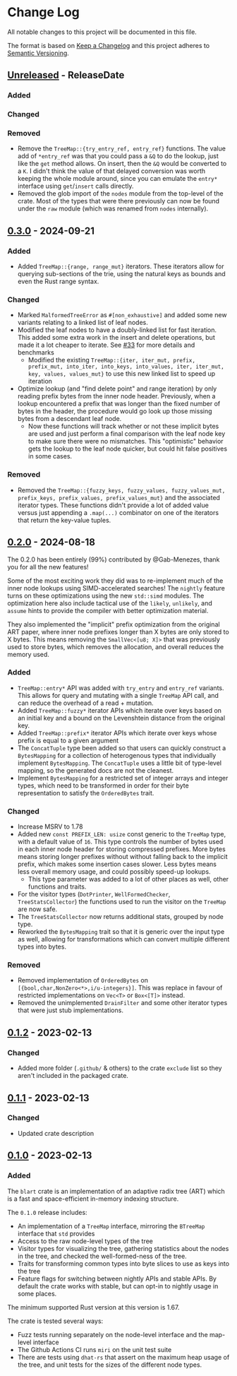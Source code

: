 # Change Log

All notable changes to this project will be documented in this file.

The format is based on [Keep a Changelog](http://keepachangelog.com/)
and this project adheres to [Semantic Versioning](http://semver.org/).

<!-- next-header -->

## [Unreleased] - ReleaseDate

### Added

### Changed

### Removed

 - Remove the `TreeMap::{try_entry_ref, entry_ref}` functions. The value add of `*entry_ref` was that you could pass a `&Q` to do the lookup, just like the `get` method allows. On insert, then the `&Q` would be converted to a `K`. I didn't think the value of that delayed conversion was worth keeping the whole module around, since you can emulate the `entry*` interface using `get`/`insert` calls directly.
 - Removed the glob import of the `nodes` module from the top-level of the crate. Most of the types that were there previously can now be found under the `raw` module (which was renamed from `nodes` internally).

## [0.3.0] - 2024-09-21

### Added

 - Added `TreeMap::{range, range_mut}` iterators. These iterators allow for querying sub-sections of the trie, using the natural keys as bounds and even the Rust range syntax.

### Changed

 - Marked `MalformedTreeError` as `#[non_exhaustive]` and added some new variants relating to a linked list of leaf nodes.
 - Modified the leaf nodes to have a doubly-linked list for fast iteration. This added some extra work in the insert and delete operations, but made it a lot cheaper to iterate. See [#33](https://github.com/declanvk/blart/pull/33) for more details and benchmarks
   - Modified the existing `TreeMap::{iter, iter_mut, prefix, prefix_mut, into_iter, into_keys, into_values, iter, iter_mut, key, values, values_mut}` to use this new linked list to speed up iteration
 - Optimize lookup (and "find delete point" and range iteration) by only reading prefix bytes from the inner node header. Previously, when a lookup encountered a prefix that was longer than the fixed number of bytes in the header, the procedure would go look up those missing bytes from a descendant leaf node.
   - Now these functions will track whether or not these implicit bytes are used and just perform a final comparison with the leaf node key to make sure there were no mismatches. This "optimistic" behavior gets the lookup to the leaf node quicker, but could hit false positives in some cases.

### Removed

 - Removed the `TreeMap::{fuzzy_keys, fuzzy_values, fuzzy_values_mut, prefix_keys, prefix_values, prefix_values_mut}` and the associated iterator types. These functions didn't provide a lot of added value versus just appending a `.map(...)` combinator on one of the iterators that return the key-value tuples.

## [0.2.0] - 2024-08-18

The 0.2.0 has been entirely (99%) contributed by @Gab-Menezes, thank you for all the new features!

Some of the most exciting work they did was to re-implement much of the inner node lookups using SIMD-accelerated searches! The `nightly` feature turns on these optimizations using the new `std::simd` modules. The optimization here also include tactical use of the `likely`, `unlikely`, and `assume` hints to provide the compiler with better optimization material.

They also implemented the "implicit" prefix optimization from the original ART paper, where inner node prefixes longer than X bytes are only stored to X bytes. This means removing the `SmallVec<[u8; X]>` that was previously used to store bytes, which removes the allocation, and overall reduces the memory used.

### Added

 - `TreeMap::entry*` API was added with `try_entry` and `entry_ref` variants. This allows for query and mutating with a single `TreeMap` API call, and can reduce the overhead of a read + mutation.
 - Added `TreeMap::fuzzy*` iterator APIs which iterate over keys based on an initial key and a bound on the Levenshtein distance from the original key.
 - Added `TreeMap::prefix*` iterator APIs which iterate over keys whose prefix is equal to a given argument
 - The `ConcatTuple` type been added so that users can quickly construct a `BytesMapping` for a collection of heterogenous types that individually implement `BytesMapping`. The `ConcatTuple` uses a little bit of type-level mapping, so the generated docs are not the cleanest.
 - Implement `BytesMapping` for a restricted set of integer arrays and integer types, which need to be transformed in order for their byte representation to satisfy the `OrderedBytes` trait.

### Changed

 - Increase MSRV to 1.78
 - Added new `const PREFIX_LEN: usize` const generic to the `TreeMap` type, with a default value of `16`. This type controls the number of bytes used in each inner node header for storing compressed prefixes. More bytes means storing longer prefixes without without falling back to the implicit prefix, which makes some insertion cases slower. Less bytes means less overall memory usage, and could possibly speed-up lookups.
     - This type parameter was added to a lot of other places as well, other functions and traits.
 - For the visitor types (`DotPrinter`, `WellFormedChecker`, `TreeStatsCollector`) the functions used to run the visitor on the `TreeMap` are now safe.
 - The `TreeStatsCollector` now returns additional stats, grouped by node type.
 - Reworked the `BytesMapping` trait so that it is generic over the input type as well, allowing for transformations which can convert multiple different types into bytes.

### Removed

 - Removed implementation of `OrderedBytes` on `[{bool,char,NonZero<*>,i/u-integers}]`. This was replace in favour of restricted implementations on `Vec<T>` or `Box<[T]>` instead.
 - Removed the unimplemented `DrainFilter` and some other iterator types that were just stub implementations.

## [0.1.2] - 2023-02-13

### Changed
 - Added more folder (`.github/` & others) to the crate `exclude` list so they
   aren't included in the packaged crate.

## [0.1.1] - 2023-02-13

### Changed
 - Updated crate description

## [0.1.0] - 2023-02-13

### Added

The `blart` crate is an implementation of an adaptive radix tree (ART) which is a fast and space-efficient in-memory indexing structure.

The `0.1.0` release includes:
 - An implementation of a `TreeMap` interface, mirroring the `BTreeMap` interface that `std` provides
 - Access to the raw node-level types of the tree
 - Visitor types for visualizing the tree, gathering statistics about the nodes in the tree, and checked the well-formed-ness of the tree.
 - Traits for transforming common types into byte slices to use as keys into the tree
 - Feature flags for switching between nightly APIs and stable APIs. By default the crate works with stable, but can opt-in to nightly usage in some places.

The minimum supported Rust version at this version is 1.67.

The crate is tested several ways:
 - Fuzz tests running separately on the node-level interface and the map-level interface
 - The Github Actions CI runs `miri` on the unit test suite
 - There are tests using `dhat-rs` that assert on the maximum heap usage of the
   tree, and unit tests for the sizes of the different node types.

<!-- next-url -->
[Unreleased]: https://github.com/declanvk/blart/compare/v0.3.0...HEAD
[0.3.0]: https://github.com/declanvk/blart/compare/v0.2.0...v0.3.0
[0.2.0]: https://github.com/declanvk/blart/compare/v0.1.2...v0.2.0
[0.1.2]: https://github.com/declanvk/blart/compare/v0.1.1...v0.1.2
[0.1.1]: https://github.com/declanvk/blart/compare/v0.1.0...v0.1.1
[0.1.0]: https://github.com/declanvk/blart/compare/54af3b8...v0.1.0
